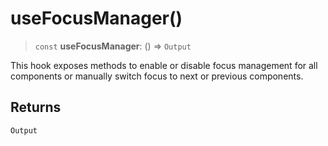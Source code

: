 # useFocusManager()

> `const` **useFocusManager**: () => `Output`

This hook exposes methods to enable or disable focus management for all
components or manually switch focus to next or previous components.

## Returns

`Output`

